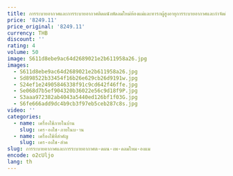 ```yaml
---
title: การระบายอากาศและการระบายอากาศติดผนังพัดลมใหม่ห้องแม่และทารกผู้สูงอายุการระบายอากาศและกําจัดฝุ่นเครื่องฟอกอากาศ Nation
price: '8249.11'
price_original: '8249.11'
currency: THB
discount: ''
rating: 4
volume: 50
image: S611d8ebe9ac64d2689021e2b611958a26.jpg
images:
  - S611d8ebe9ac64d2689021e2b611958a26.jpg
  - Sd898522b33454f16b26e629cb26d9191w.jpg
  - S24ef1e24905846338f91c9cd642f46ffe.jpg
  - Se068d7b5ef904320b36022e56c9d18f9P.jpg
  - S3aaa972382ab4043a5440ed126bf1f03G.jpg
  - S6fe666add9dc4b9cb3f97eb5ceb287c8s.jpg
video: ''
categories:
  - name: เครื่องใช้ภายในบ้าน
    slug: เคร-องใช-ภายในบ-าน
  - name: เครื่องใช้ที่สำคัญ
    slug: เคร-องใช-สำค
slug: การระบายอากาศและการระบายอากาศต-ดผน-งพ-ดลมใหม-องแม
encode: o2cUljo
lang: th
---
```

  